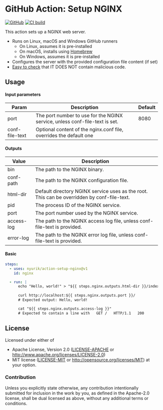 # GitHub Action: Setup NGINX

[![GitHub](https://img.shields.io/badge/github-nyurik/action--setup--nginx-8da0cb?logo=github)](https://github.com/nyurik/action-setup-nginx)
[![CI build](https://github.com/nyurik/action-setup-nginx/actions/workflows/ci.yml/badge.svg)](https://github.com/nyurik/action-setup-nginx/actions)

This action sets up a NGINX web server.

* Runs on Linux, macOS and Windows GitHub runners
    * On Linux, assumes it is pre-installed
    * On macOS, installs using [Homebrew](https://formulae.brew.sh/formula/nginx)
    * On Windows, assumes it is pre-installed
* Configures the server with the provided configuration file content (if set)
* [Easy to check](action.yml) that IT DOES NOT contain malicious code.

## Usage

#### Input parameters

| Param          | Description                                                                 | Default |
|----------------|-----------------------------------------------------------------------------|---------|
| port           | The port number to use for the NGINX service, unless conf-file-text is set. | 8080    |
| conf-file-text | Optional content of the nginx.conf file, overrides the default one          |         |

#### Outputs

| Value      | Description                                                                                 |
|------------|---------------------------------------------------------------------------------------------|
| bin        | The path to the NGINX binary.                                                               |
| conf-path  | The path to the NGINX configuration file.                                                   |
| html-dir   | Default directory NGINX service uses as the root. This can be overridden by conf-file-text. |
| pid        | The process ID of the NGINX service.                                                        |
| port       | The port number used by the NGINX service.                                                  |
| access-log | The path to the NGINX access log file, unless conf-file-text is provided.                   |
| error-log  | The path to the NGINX error log file, unless conf-file-text is provided.                    |

#### Basic

```yaml
steps:
  - uses: nyurik/action-setup-nginx@v1
    id: nginx

  - run: |
      echo "Hello, world!" > "${{ steps.nginx.outputs.html-dir }}/index.html"
      
      curl http://localhost:${{ steps.nginx.outputs.port }}/
      # Expected output: Hello, world!

      cat "${{ steps.nginx.outputs.access-log }}"
      # Expected to contain a line with   GET /   HTTP/1.1   200
```

## License

Licensed under either of

* Apache License, Version 2.0 ([LICENSE-APACHE](LICENSE-APACHE) or <http://www.apache.org/licenses/LICENSE-2.0>)
* MIT license ([LICENSE-MIT](LICENSE-MIT) or <http://opensource.org/licenses/MIT>)
  at your option.

### Contribution

Unless you explicitly state otherwise, any contribution intentionally
submitted for inclusion in the work by you, as defined in the
Apache-2.0 license, shall be dual licensed as above, without any
additional terms or conditions.

